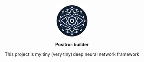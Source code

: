 <p align="center">
<img src="./images/positron_builder_icon.png" alt="Positron builder logo" width=100>
</p>

<p align="center"><strong>Positron builder</strong></b>

<br />

<p align="center">This project is my tiny (very tiny) deep neural network framework</p>
